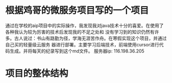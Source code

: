 # 根据鸡哥的微服务项目写的一个项目
通过在学校的aip项目中的实际操作，我发现我对java技术十分的喜爱。在使用了各种我认为较为厉害的技术后发现我的不足之处和
没有学习到的知识仍然有许多。古人说过：书山有路勤为径，学海无涯苦作舟。在寒假实现这个项目，并通过自己买的轻量级云服务
器进行部署。主要学习后端技术，前端使用cursor进行代码生成。并将每天的纪录写到这个md文件。
服务器ip: 116.198.36.205
# 项目的整体结构


